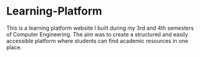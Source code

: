# Learning-Platform
This is a learning platform website I built during my 3rd and 4th semesters of Computer Engineering. The aim was to create a structured and easily accessible platform where students can find academic resources in one place.


